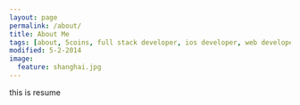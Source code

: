 ```yaml
---
layout: page
permalink: /about/
title: About Me
tags: [about, 5coins, full stack developer, ios developer, web developer, django developer]
modified: 5-2-2014
image:
  feature: shanghai.jpg
---
```


this is resume